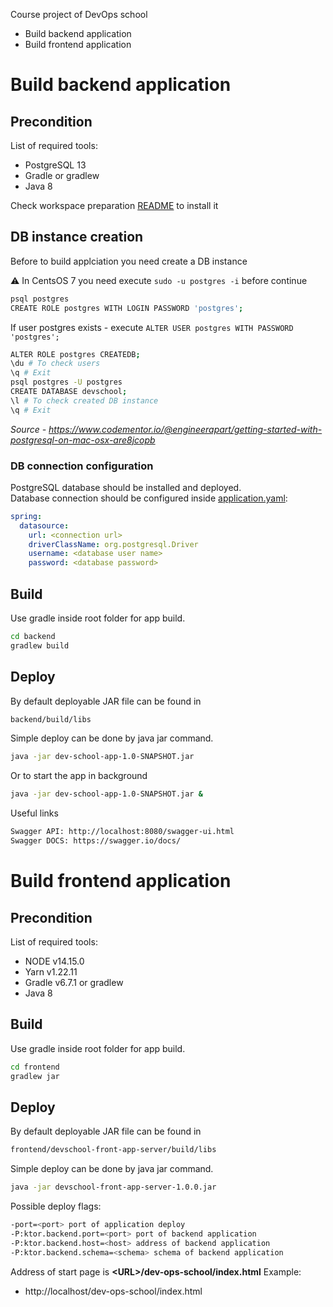 Course project of DevOps school
- Build backend application
- Build frontend application

# Build backend application
## Precondition
List of required tools:
<ul>
    <li>PostgreSQL 13</li>
    <li>Gradle or gradlew</li>
    <li>Java 8</li>
</ul>

Check workspace preparation [README](https://github.com/tdevopsschool/.github/tree/main/Workspace-Preparation) to install it

## DB instance creation
Before to build applciation you need create a DB instance

⚠️ In CentsOS 7 you need execute `sudo -u postgres -i` before continue

```bash
psql postgres
CREATE ROLE postgres WITH LOGIN PASSWORD 'postgres';
```
If user postgres exists - execute `ALTER USER postgres WITH PASSWORD 'postgres';`
```bash
ALTER ROLE postgres CREATEDB;
\du # To check users
\q # Exit
psql postgres -U postgres
CREATE DATABASE devschool;
\l # To check created DB instance
\q # Exit
```
*Source - https://www.codementor.io/@engineerapart/getting-started-with-postgresql-on-mac-osx-are8jcopb*

### DB connection configuration
PostgreSQL database should be installed and deployed.<br>
Database connection should be configured inside [application.yaml](/src/main/resources/application.yaml):
```yaml
spring:
  datasource:
    url: <connection url>
    driverClassName: org.postgresql.Driver
    username: <database user name>
    password: <database password>
```

## Build

Use gradle inside root folder for app build.

```bash
cd backend
gradlew build
```

## Deploy

By default deployable JAR file can be found in
```bash
backend/build/libs
```

Simple deploy can be done by java jar command.
```bash
java -jar dev-school-app-1.0-SNAPSHOT.jar
```

Or to start the app in background

```bash
java -jar dev-school-app-1.0-SNAPSHOT.jar & 
```

Useful links
```bash
Swagger API: http://localhost:8080/swagger-ui.html
Swagger DOCS: https://swagger.io/docs/
```


# Build frontend application
## Precondition
List of required tools:
<ul>
    <li>NODE v14.15.0</li>
    <li>Yarn v1.22.11</li>
    <li>Gradle v6.7.1 or gradlew</li>
    <li>Java 8</li>
</ul>

## Build

Use gradle inside root folder for app build.

```bash
cd frontend
gradlew jar
```

## Deploy

By default deployable JAR file can be found in
```bash
frontend/devschool-front-app-server/build/libs
```

Simple deploy can be done by java jar command.
```bash
java -jar devschool-front-app-server-1.0.0.jar
```
Possible deploy flags:
```bash
-port=<port> port of application deploy
-P:ktor.backend.port=<port> port of backend application
-P:ktor.backend.host=<host> address of backend application     
-P:ktor.backend.schema=<schema> schema of backend application   
```

Address of start page is <b>\<URL\>/dev-ops-school/index.html</b>
Example:
- http://localhost/dev-ops-school/index.html

